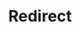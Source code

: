 ﻿---
layout: src/layouts/Redirect.astro
title: Redirect
redirect: https://octopus.com/docs/deployments/azure/service-fabric/version-automation-with-service-fabric-application-packages
pubDate:  2023-01-01
navSearch: false
navSitemap: false
navMenu: false
---
